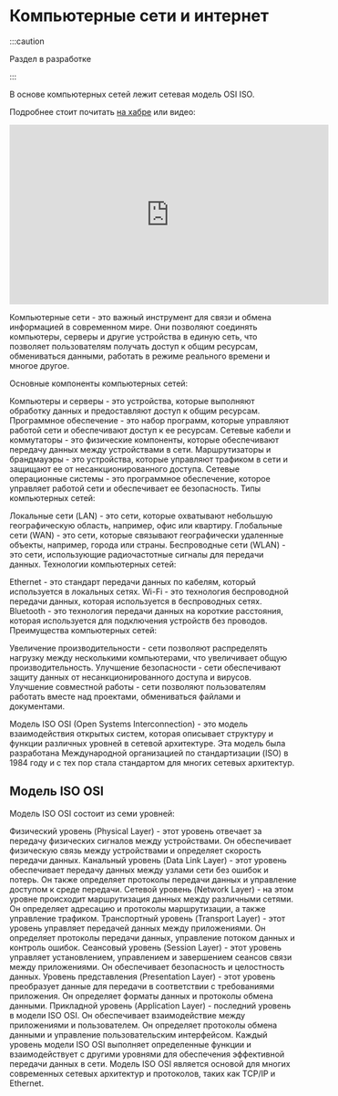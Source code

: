 # Компьютерные сети и интернет

:::caution

Раздел в разработке

:::

В основе компьютерных сетей лежит сетевая модель OSI ISO.

Подробнее стоит почитать [на хабре](https://habr.com/ru/post/307252/) или видео:

<iframe width="560" height="315" src="https://www.youtube.com/embed/BJSITWkSDQg" title="YouTube video player" frameborder="0" allow="accelerometer; autoplay; clipboard-write; encrypted-media; gyroscope; picture-in-picture; web-share" allowfullscreen></iframe>

Компьютерные сети - это важный инструмент для связи и обмена информацией в современном мире. Они позволяют соединять компьютеры, серверы и другие устройства в единую сеть, что позволяет пользователям получать доступ к общим ресурсам, обмениваться данными, работать в режиме реального времени и многое другое.

Основные компоненты компьютерных сетей:

Компьютеры и серверы - это устройства, которые выполняют обработку данных и предоставляют доступ к общим ресурсам.
Программное обеспечение - это набор программ, которые управляют работой сети и обеспечивают доступ к ее ресурсам.
Сетевые кабели и коммутаторы - это физические компоненты, которые обеспечивают передачу данных между устройствами в сети.
Маршрутизаторы и брандмауэры - это устройства, которые управляют трафиком в сети и защищают ее от несанкционированного доступа.
Сетевые операционные системы - это программное обеспечение, которое управляет работой сети и обеспечивает ее безопасность.
Типы компьютерных сетей:

Локальные сети (LAN) - это сети, которые охватывают небольшую географическую область, например, офис или квартиру.
Глобальные сети (WAN) - это сети, которые связывают географически удаленные объекты, например, города или страны.
Беспроводные сети (WLAN) - это сети, использующие радиочастотные сигналы для передачи данных.
Технологии компьютерных сетей:

Ethernet - это стандарт передачи данных по кабелям, который используется в локальных сетях.
Wi-Fi - это технология беспроводной передачи данных, которая используется в беспроводных сетях.
Bluetooth - это технология передачи данных на короткие расстояния, которая используется для подключения устройств без проводов.
Преимущества компьютерных сетей:

Увеличение производительности - сети позволяют распределять нагрузку между несколькими компьютерами, что увеличивает общую производительность.
Улучшение безопасности - сети обеспечивают защиту данных от несанкционированного доступа и вирусов.
Улучшение совместной работы - сети позволяют пользователям работать вместе над проектами, обмениваться файлами и документами.

Модель ISO OSI (Open Systems Interconnection) - это модель взаимодействия открытых систем, которая описывает структуру и функции различных уровней в сетевой архитектуре. Эта модель была разработана Международной организацией по стандартизации (ISO) в 1984 году и с тех пор стала стандартом для многих сетевых архитектур.

## Модель ISO OSI

Модель ISO OSI состоит из семи уровней:

Физический уровень (Physical Layer) - этот уровень отвечает за передачу физических сигналов между устройствами. Он обеспечивает физическую связь между устройствами и определяет скорость передачи данных.
Канальный уровень (Data Link Layer) - этот уровень обеспечивает передачу данных между узлами сети без ошибок и потерь. Он также определяет протоколы передачи данных и управление доступом к среде передачи.
Сетевой уровень (Network Layer) - на этом уровне происходит маршрутизация данных между различными сетями. Он определяет адресацию и протоколы маршрутизации, а также управление трафиком.
Транспортный уровень (Transport Layer) - этот уровень управляет передачей данных между приложениями. Он определяет протоколы передачи данных, управление потоком данных и контроль ошибок.
Сеансовый уровень (Session Layer) - этот уровень управляет установлением, управлением и завершением сеансов связи между приложениями. Он обеспечивает безопасность и целостность данных.
Уровень представления (Presentation Layer) - этот уровень преобразует данные для передачи в соответствии с требованиями приложения. Он определяет форматы данных и протоколы обмена данными.
Прикладной уровень (Application Layer) - последний уровень в модели ISO OSI. Он обеспечивает взаимодействие между приложениями и пользователем. Он определяет протоколы обмена данными и управление пользовательским интерфейсом.
Каждый уровень модели ISO OSI выполняет определенные функции и взаимодействует с другими уровнями для обеспечения эффективной передачи данных в сети. Модель ISO OSI является основой для многих современных сетевых архитектур и протоколов, таких как TCP/IP и Ethernet.